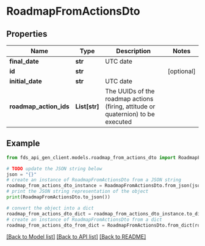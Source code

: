 # RoadmapFromActionsDto


## Properties

Name | Type | Description | Notes
------------ | ------------- | ------------- | -------------
**final_date** | **str** | UTC date | 
**id** | **str** |  | [optional] 
**initial_date** | **str** | UTC date | 
**roadmap_action_ids** | **List[str]** | The UUIDs of the roadmap actions (firing, attitude or quaternion) to be executed | 

## Example

```python
from fds_api_gen_client.models.roadmap_from_actions_dto import RoadmapFromActionsDto

# TODO update the JSON string below
json = "{}"
# create an instance of RoadmapFromActionsDto from a JSON string
roadmap_from_actions_dto_instance = RoadmapFromActionsDto.from_json(json)
# print the JSON string representation of the object
print(RoadmapFromActionsDto.to_json())

# convert the object into a dict
roadmap_from_actions_dto_dict = roadmap_from_actions_dto_instance.to_dict()
# create an instance of RoadmapFromActionsDto from a dict
roadmap_from_actions_dto_from_dict = RoadmapFromActionsDto.from_dict(roadmap_from_actions_dto_dict)
```
[[Back to Model list]](../README.md#documentation-for-models) [[Back to API list]](../README.md#documentation-for-api-endpoints) [[Back to README]](../README.md)


